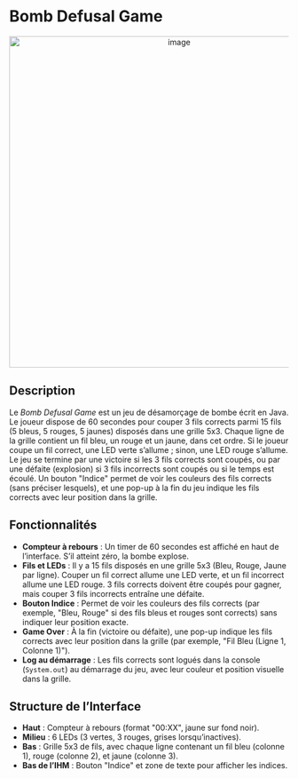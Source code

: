 # Bomb Defusal Game
<div align="center">
  <img width="597" alt="image" src="https://github.com/user-attachments/assets/ee850438-c3a5-4895-8a9b-9b5a1916ff4c" />
</div>

## Description
Le *Bomb Defusal Game* est un jeu de désamorçage de bombe écrit en Java. Le joueur dispose de 60 secondes pour couper 3 fils corrects parmi 15 fils (5 bleus, 5 rouges, 5 jaunes) disposés dans une grille 5x3. Chaque ligne de la grille contient un fil bleu, un rouge et un jaune, dans cet ordre. Si le joueur coupe un fil correct, une LED verte s’allume ; sinon, une LED rouge s’allume. Le jeu se termine par une victoire si les 3 fils corrects sont coupés, ou par une défaite (explosion) si 3 fils incorrects sont coupés ou si le temps est écoulé. Un bouton "Indice" permet de voir les couleurs des fils corrects (sans préciser lesquels), et une pop-up à la fin du jeu indique les fils corrects avec leur position dans la grille.

## Fonctionnalités
- **Compteur à rebours** : Un timer de 60 secondes est affiché en haut de l’interface. S’il atteint zéro, la bombe explose.
- **Fils et LEDs** : Il y a 15 fils disposés en une grille 5x3 (Bleu, Rouge, Jaune par ligne). Couper un fil correct allume une LED verte, et un fil incorrect allume une LED rouge. 3 fils corrects doivent être coupés pour gagner, mais couper 3 fils incorrects entraîne une défaite.
- **Bouton Indice** : Permet de voir les couleurs des fils corrects (par exemple, "Bleu, Rouge" si des fils bleus et rouges sont corrects) sans indiquer leur position exacte.
- **Game Over** : À la fin (victoire ou défaite), une pop-up indique les fils corrects avec leur position dans la grille (par exemple, "Fil Bleu (Ligne 1, Colonne 1)").
- **Log au démarrage** : Les fils corrects sont logués dans la console (`System.out`) au démarrage du jeu, avec leur couleur et position visuelle dans la grille.

## Structure de l’Interface
- **Haut** : Compteur à rebours (format "00:XX", jaune sur fond noir).
- **Milieu** : 6 LEDs (3 vertes, 3 rouges, grises lorsqu’inactives).
- **Bas** : Grille 5x3 de fils, avec chaque ligne contenant un fil bleu (colonne 1), rouge (colonne 2), et jaune (colonne 3).
- **Bas de l’IHM** : Bouton "Indice" et zone de texte pour afficher les indices.
